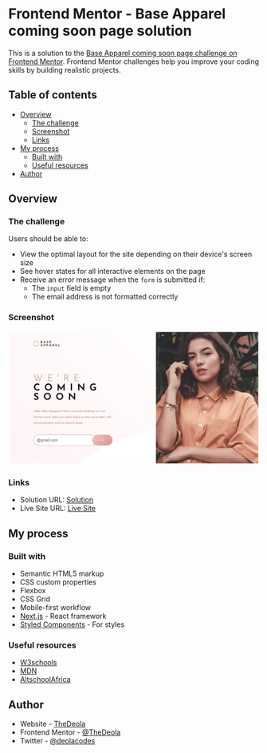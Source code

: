 # Frontend Mentor - Base Apparel coming soon page solution

This is a solution to the [Base Apparel coming soon page challenge on Frontend Mentor](https://www.frontendmentor.io/challenges/base-apparel-coming-soon-page-5d46b47f8db8a7063f9331a0). Frontend Mentor challenges help you improve your coding skills by building realistic projects. 

## Table of contents

- [Overview](#overview)
  - [The challenge](#the-challenge)
  - [Screenshot](#screenshot)
  - [Links](#links)
- [My process](#my-process)
  - [Built with](#built-with)
  - [Useful resources](#useful-resources)
- [Author](#author)


## Overview

### The challenge

Users should be able to:

- View the optimal layout for the site depending on their device's screen size
- See hover states for all interactive elements on the page
- Receive an error message when the `form` is submitted if:
  - The `input` field is empty
  - The email address is not formatted correctly

### Screenshot

![Desktop](./Screenshot2.png)


### Links

- Solution URL: [Solution](https://github.com/TheDeola/base-apparel-coming-soon-master)
- Live Site URL: [Live Site](https://base-apparels-site.netlify.app/)

## My process

### Built with

- Semantic HTML5 markup
- CSS custom properties
- Flexbox
- CSS Grid
- Mobile-first workflow
- [Next.js](https://nextjs.org/) - React framework
- [Styled Components](https://styled-components.com/) - For styles

### Useful resources

- [W3schools](https://www.w3schools.com/)
- [MDN](https://developer.mozilla.org/) 
- [AltschoolAfrica](https://altschoolafrica.com/)


## Author

- Website - [TheDeola](https://professional-portfolio.thedeola.repl.co/#Home)
- Frontend Mentor - [@TheDeola](https://www.frontendmentor.io/profile/TheDeola)
- Twitter - [@deolacodes](https://www.twitter.com/deolacodes)

